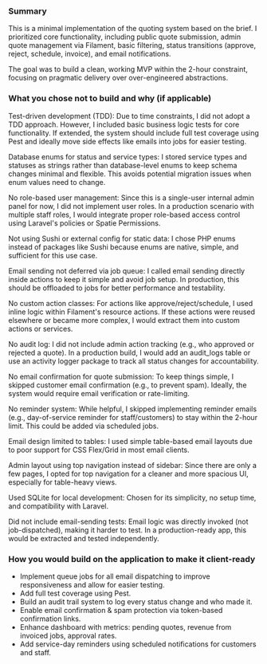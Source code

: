 ### Summary
This is a minimal implementation of the quoting system based on the brief. I prioritized core functionality, including public quote submission, admin quote management via Filament, basic filtering, status transitions (approve, reject, schedule, invoice), and email notifications.

The goal was to build a clean, working MVP within the 2-hour constraint, focusing on pragmatic delivery over over-engineered abstractions.


### What you chose not to build and why (if applicable)
Test-driven development (TDD):
Due to time constraints, I did not adopt a TDD approach. However, I included basic business logic tests for core functionality. If extended, the system should include full test coverage using Pest and ideally move side effects like emails into jobs for easier testing.

Database enums for status and service types:
I stored service types and statuses as strings rather than database-level enums to keep schema changes minimal and flexible. This avoids potential migration issues when enum values need to change.

No role-based user management:
Since this is a single-user internal admin panel for now, I did not implement user roles. In a production scenario with multiple staff roles, I would integrate proper role-based access control using Laravel's policies or Spatie Permissions.

Not using Sushi or external config for static data:
I chose PHP enums instead of packages like Sushi because enums are native, simple, and sufficient for this use case.

Email sending not deferred via job queue:
I called email sending directly inside actions to keep it simple and avoid job setup. In production, this should be offloaded to jobs for better performance and testability.

No custom action classes:
For actions like approve/reject/schedule, I used inline logic within Filament's resource actions. If these actions were reused elsewhere or became more complex, I would extract them into custom actions or services.

No audit log:
I did not include admin action tracking (e.g., who approved or rejected a quote). In a production build, I would add an audit_logs table or use an activity logger package to track all status changes for accountability.

No email confirmation for quote submission:
To keep things simple, I skipped customer email confirmation (e.g., to prevent spam). Ideally, the system would require email verification or rate-limiting.

No reminder system:
While helpful, I skipped implementing reminder emails (e.g., day-of-service reminder for staff/customers) to stay within the 2-hour limit. This could be added via scheduled jobs.

Email design limited to tables:
I used simple table-based email layouts due to poor support for CSS Flex/Grid in most email clients.

Admin layout using top navigation instead of sidebar:
Since there are only a few pages, I opted for top navigation for a cleaner and more spacious UI, especially for table-heavy views.

Used SQLite for local development:
Chosen for its simplicity, no setup time, and compatibility with Laravel.

Did not include email-sending tests:
Email logic was directly invoked (not job-dispatched), making it harder to test. In a production-ready app, this would be extracted and tested independently.


### How you would build on the application to make it client-ready
- Implement queue jobs for all email dispatching to improve responsiveness and allow for easier testing.
- Add full test coverage using Pest.
- Build an audit trail system to log every status change and who made it.
- Enable email confirmation & spam protection via token-based confirmation links.
- Enhance dashboard with metrics: pending quotes, revenue from invoiced jobs, approval rates.
- Add service-day reminders using scheduled notifications for customers and staff.